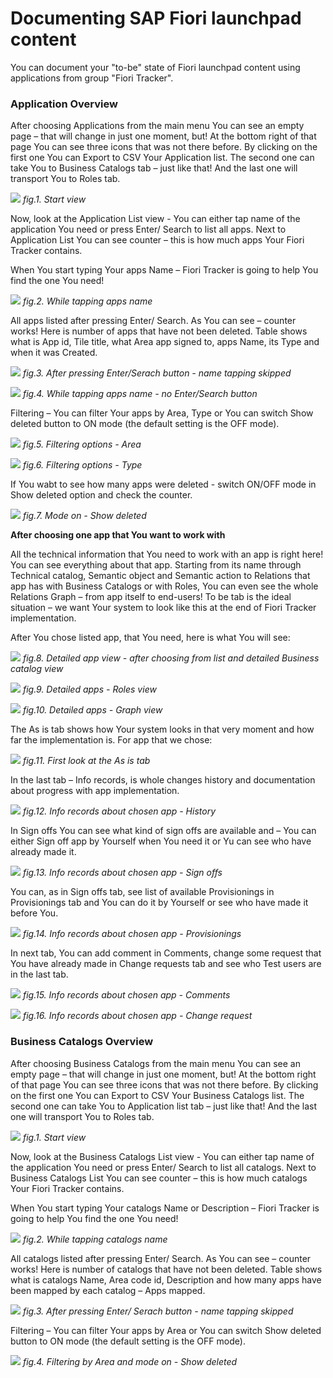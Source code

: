 # Documenting SAP Fiori launchpad content

You can document your "to-be" state of Fiori launchpad content using applications from group "Fiori Tracker".

### Application Overview

After choosing Applications from the main menu You can see an empty page – that will change in just one moment, but! At the bottom right of that page You can see three icons that was not there before. 
By clicking on the first one You can Export to CSV Your Application list. The second one can take You to Business Catalogs tab – just like that! And the last one will transport You to Roles tab. 

![](../res/start_view.png)
*fig.1. Start view*

Now, look at the Application List view - You can either tap name of the application You need or press Enter/ Search to list all apps. Next to Application List You can see counter – this is how much apps Your Fiori Tracker contains. 

When You start typing Your apps Name – Fiori Tracker is going to help You find the one You need!

![](../res/while_tapping_apps_name.png)
*fig.2. While tapping apps name*

All apps listed after pressing Enter/ Search. As You can see – counter works! Here is number of apps that have not been deleted.  Table shows what is App id, Tile title, what Area app signed to, apps Name, its Type and when it was Created. 

![](../res/after_pressing_enter_view.png)
*fig.3. After pressing Enter/Serach button - name tapping skipped*

![](../res/while_tapping_apps_name.png)
*fig.4. While tapping apps name - no Enter/Search button*

Filtering – You can filter Your apps by Area, Type or You can switch Show deleted button to ON mode (the default setting is the OFF mode).

![](../res/filtering_options_area.png)
*fig.5. Filtering options - Area*

![](../res/filtering_options_type.png)
*fig.6. Filtering options - Type*

If You wabt to see how many apps were deleted - switch ON/OFF mode in Show deleted option and check the counter. 

![](/../res/mode_on_show_deleted_check_counter.png)
*fig.7. Mode on - Show deleted*

**After choosing one app that You want to work with**

All the technical information that You need to work with an app is right here! You can see everything about that app. Starting from its name through Technical catalog, Semantic object and Semantic action to Relations that app has with Business Catalogs or with Roles, You can even see the whole Relations Graph – from app itself to end-users! 
To be tab is the ideal situation – we want Your system to look like this at the end of Fiori Tracker implementation.  

After You chose listed app, that You need, here is what You will see:

![](../res/detailed_app_view_business_catalog.png)
*fig.8. Detailed app view - after choosing from list and detailed Business catalog view*

![](../res/detailed_app_view_roles.png)
*fig.9. Detailed apps - Roles view*

![](../res/detailed_apps_view_graph.png)
*fig.10. Detailed apps - Graph view*

The As is tab shows how Your system looks in that very moment and how far the implementation is. For app that we chose:

![](../res/first_look_as_is_tab.png)
*fig.11. First look at the As is tab*

In the last tab – Info records, is whole changes history and documentation about progress with app implementation.

![](../res/info_records_history.png)
*fig.12. Info records about chosen app - History*

In Sign offs You can see what kind of sign offs are available and – You can either Sign off app by Yourself when You need it or Yu can see who have already made it. 

![](../res/info_records_sign_offs.png)
*fig.13. Info records about chosen app - Sign offs*

You can, as in Sign offs tab, see list of available Provisionings in Provisionings tab and You can do it by Yourself or see who have made it before You.  

![](../res/info_records_provisionings.png)
*fig.14. Info records about chosen app - Provisionings*

In next tab, You can add comment in Comments, change some request that You have already made in Change requests tab and see who Test users are in the last tab. 

![](../res/info_records_comment.png)
*fig.15. Info records about chosen app - Comments*

![](../res/info_records_change_request.png)
*fig.16. Info records about chosen app - Change request*

### Business Catalogs Overview

After choosing Business Catalogs from the main menu You can see an empty page – that will change in just one moment, but! At the bottom right of that page You can see three icons that was not there before. 
By clicking on the first one You can Export to CSV Your Business Catalogs list. The second one can take You to Application list tab – just like that! And the last one will transport You to Roles tab. 

![](../res/start_view_c.png)
*fig.1. Start view*

Now, look at the Business Catalogs List view - You can either tap name of the application You need or press Enter/ Search to list all catalogs. Next to Business Catalogs List You can see counter – this is how much catalogs Your Fiori Tracker contains. 

When You start typing Your catalogs Name or Description – Fiori Tracker is going to help You find the one You need!

![](../res/while_tapping_catalog_name.png)
*fig.2. While tapping catalogs name*

All catalogs listed after pressing Enter/ Search. As You can see – counter works! Here is number of catalogs that have not been deleted.  Table shows what is catalogs Name, Area code id, Description and how many apps have been mapped by each catalog – Apps mapped. 

![](../res/after_pressing-enter_view_c.png)
*fig.3. After pressing Enter/ Serach button - name tapping skipped*

Filtering – You can filter Your apps by Area or You can switch Show deleted button to ON mode (the default setting is the OFF mode).

![](../res/filtering_options_area_switch_mode_on.png)
*fig.4. Filtering by Area and mode on - Show deleted*










